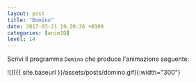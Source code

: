 ```yaml
---
layout: post
title: "Domino"
date: 2017-03-21 19:20:26 +0100
categories: [anim1D]
level: 14
---
```


Scrivi il programma `Domino` che produce l'animazione seguente:

![]({{ site.baseurl }}/assets/posts/domino.gif){:width="300"}